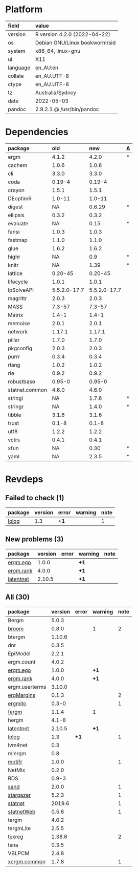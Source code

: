# Platform

|field    |value                         |
|:--------|:-----------------------------|
|version  |R version 4.2.0 (2022-04-22)  |
|os       |Debian GNU/Linux bookworm/sid |
|system   |x86_64, linux-gnu             |
|ui       |X11                           |
|language |en_AU:en                      |
|collate  |en_AU.UTF-8                   |
|ctype    |en_AU.UTF-8                   |
|tz       |Australia/Sydney              |
|date     |2022-05-03                    |
|pandoc   |2.9.2.1 @ /usr/bin/pandoc     |

# Dependencies

|package        |old          |new          |Δ  |
|:--------------|:------------|:------------|:--|
|ergm           |4.1.2        |4.2.0        |*  |
|cachem         |1.0.6        |1.0.6        |   |
|cli            |3.3.0        |3.3.0        |   |
|coda           |0.19-4       |0.19-4       |   |
|crayon         |1.5.1        |1.5.1        |   |
|DEoptimR       |1.0-11       |1.0-11       |   |
|digest         |NA           |0.6.29       |*  |
|ellipsis       |0.3.2        |0.3.2        |   |
|evaluate       |NA           |0.15         |*  |
|fansi          |1.0.3        |1.0.3        |   |
|fastmap        |1.1.0        |1.1.0        |   |
|glue           |1.6.2        |1.6.2        |   |
|highr          |NA           |0.9          |*  |
|knitr          |NA           |1.39         |*  |
|lattice        |0.20-45      |0.20-45      |   |
|lifecycle      |1.0.1        |1.0.1        |   |
|lpSolveAPI     |5.5.2.0-17.7 |5.5.2.0-17.7 |   |
|magrittr       |2.0.3        |2.0.3        |   |
|MASS           |7.3-57       |7.3-57       |   |
|Matrix         |1.4-1        |1.4-1        |   |
|memoise        |2.0.1        |2.0.1        |   |
|network        |1.17.1       |1.17.1       |   |
|pillar         |1.7.0        |1.7.0        |   |
|pkgconfig      |2.0.3        |2.0.3        |   |
|purrr          |0.3.4        |0.3.4        |   |
|rlang          |1.0.2        |1.0.2        |   |
|rle            |0.9.2        |0.9.2        |   |
|robustbase     |0.95-0       |0.95-0       |   |
|statnet.common |4.6.0        |4.6.0        |   |
|stringi        |NA           |1.7.6        |*  |
|stringr        |NA           |1.4.0        |*  |
|tibble         |3.1.6        |3.1.6        |   |
|trust          |0.1-8        |0.1-8        |   |
|utf8           |1.2.2        |1.2.2        |   |
|vctrs          |0.4.1        |0.4.1        |   |
|xfun           |NA           |0.30         |*  |
|yaml           |NA           |2.3.5        |*  |

# Revdeps

## Failed to check (1)

|package                    |version |error  |warning |note |
|:--------------------------|:-------|:------|:-------|:----|
|[lolog](failures.md#lolog) |1.3     |__+1__ |        |1    |

## New problems (3)

|package                            |version |error |warning |note |
|:----------------------------------|:-------|:-----|:-------|:----|
|[ergm.ego](problems.md#ergmego)    |1.0.0   |      |__+1__  |     |
|[ergm.rank](problems.md#ergmrank)  |4.0.0   |      |__+1__  |     |
|[latentnet](problems.md#latentnet) |2.10.5  |      |__+1__  |     |

## All (30)

|package                                 |version |error  |warning |note |
|:---------------------------------------|:-------|:------|:-------|:----|
|Bergm                                   |5.0.3   |       |        |     |
|[broom](problems.md#broom)              |0.8.0   |       |1       |2    |
|btergm                                  |1.10.6  |       |        |     |
|dnr                                     |0.3.5   |       |        |     |
|EpiModel                                |2.2.1   |       |        |     |
|ergm.count                              |4.0.2   |       |        |     |
|[ergm.ego](problems.md#ergmego)         |1.0.0   |       |__+1__  |     |
|[ergm.rank](problems.md#ergmrank)       |4.0.0   |       |__+1__  |     |
|ergm.userterms                          |3.10.0  |       |        |     |
|[ergMargins](problems.md#ergmargins)    |0.1.3   |       |        |2    |
|[ergmito](problems.md#ergmito)          |0.3-0   |       |        |1    |
|[fergm](problems.md#fergm)              |1.1.4   |       |1       |     |
|hergm                                   |4.1-8   |       |        |     |
|[latentnet](problems.md#latentnet)      |2.10.5  |       |__+1__  |     |
|[lolog](failures.md#lolog)              |1.3     |__+1__ |        |1    |
|lvm4net                                 |0.3     |       |        |     |
|mlergm                                  |0.8     |       |        |     |
|[motifr](problems.md#motifr)            |1.0.0   |       |        |1    |
|NetMix                                  |0.2.0   |       |        |     |
|RDS                                     |0.9-3   |       |        |     |
|[sand](problems.md#sand)                |2.0.0   |       |        |1    |
|[stargazer](problems.md#stargazer)      |5.2.3   |       |        |1    |
|[statnet](problems.md#statnet)          |2019.6  |       |        |1    |
|[statnetWeb](problems.md#statnetweb)    |0.5.6   |       |        |1    |
|tergm                                   |4.0.2   |       |        |     |
|tergmLite                               |2.5.5   |       |        |     |
|[texreg](problems.md#texreg)            |1.38.6  |       |        |2    |
|tsna                                    |0.3.5   |       |        |     |
|VBLPCM                                  |2.4.8   |       |        |     |
|[xergm.common](problems.md#xergmcommon) |1.7.8   |       |        |1    |

